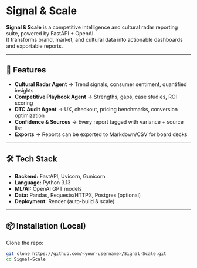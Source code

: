 # Signal & Scale

**Signal & Scale** is a competitive intelligence and cultural radar reporting suite, powered by FastAPI + OpenAI.  
It transforms brand, market, and cultural data into actionable dashboards and exportable reports.

---

## 🚀 Features
- **Cultural Radar Agent** → Trend signals, consumer sentiment, quantified insights  
- **Competitive Playbook Agent** → Strengths, gaps, case studies, ROI scoring  
- **DTC Audit Agent** → UX, checkout, pricing benchmarks, conversion optimization  
- **Confidence & Sources** → Every report tagged with variance + source list  
- **Exports** → Reports can be exported to Markdown/CSV for board decks  

---

## 🛠️ Tech Stack
- **Backend:** FastAPI, Uvicorn, Gunicorn  
- **Language:** Python 3.13  
- **ML/AI:** OpenAI GPT models  
- **Data:** Pandas, Requests/HTTPX, Postgres (optional)  
- **Deployment:** Render (auto-build & scale)

---

## 📦 Installation (Local)
Clone the repo:
```bash
git clone https://github.com/<your-username>/Signal-Scale.git
cd Signal-Scale
